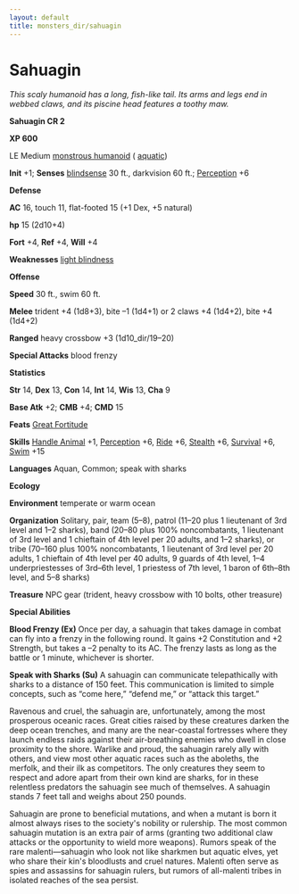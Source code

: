 ```yaml
---
layout: default
title: monsters_dir/sahuagin
---
```

# Sahuagin

_This scaly humanoid has a long, fish-like tail. Its arms and legs end in webbed claws, and its piscine head features a toothy maw._

**Sahuagin CR 2**

**XP 600**

LE Medium [monstrous humanoid](creatureTypes#_monstrous-humanoid) ( [aquatic](creatureTypes#_aquatic-subtype))

**Init** +1; **Senses** [blindsense](universalMonsterRules#_blindsense) 30 ft., darkvision 60 ft.; [Perception](../skills_dir/perception#_perception) +6

**Defense**

**AC** 16, touch 11, flat-footed 15 (+1 Dex, +5 natural)

**hp** 15 (2d10+4)

**Fort** +4, **Ref** +4, **Will** +4

**Weaknesses** [light blindness](universalMonsterRules#_light-blindness)

**Offense**

**Speed** 30 ft., swim 60 ft.

**Melee** trident +4 (1d8+3), bite –1 (1d4+1) or 2 claws +4 (1d4+2), bite +4 (1d4+2)

**Ranged** heavy crossbow +3 (1d10_dir/19–20)

**Special Attacks** blood frenzy

**Statistics**

**Str** 14, **Dex** 13, **Con** 14, **Int** 14, **Wis** 13, **Cha** 9

**Base Atk** +2; **CMB** +4; **CMD** 15

**Feats** [Great Fortitude](../feats#_great-fortitude)

**Skills** [Handle Animal](../skills_dir/handleAnimal#_handle-animal) +1, [Perception](../skills_dir/perception#_perception) +6, [Ride](../skills_dir/ride#_ride) +6, [Stealth](../skills_dir/stealth#_stealth) +6, [Survival](../skills_dir/survival#_survival) +6, [Swim](../skills_dir/swim#_swim) +15

**Languages** Aquan, Common; speak with sharks

**Ecology**

**Environment** temperate or warm ocean

**Organization** Solitary, pair, team (5–8), patrol (11–20 plus 1 lieutenant of 3rd level and 1–2 sharks), band (20–80 plus 100% noncombatants, 1 lieutenant of 3rd level and 1 chieftain of 4th level per 20 adults, and 1–2 sharks), or tribe (70–160 plus 100% noncombatants, 1 lieutenant of 3rd level per 20 adults, 1 chieftain of 4th level per 40 adults, 9 guards of 4th level, 1–4 underpriestesses of 3rd–6th level, 1 priestess of 7th level, 1 baron of 6th–8th level, and 5–8 sharks)

**Treasure** NPC gear (trident, heavy crossbow with 10 bolts, other treasure)

**Special Abilities**

**Blood Frenzy (Ex)** Once per day, a sahuagin that takes damage in combat can fly into a frenzy in the following round. It gains +2 Constitution and +2 Strength, but takes a –2 penalty to its AC. The frenzy lasts as long as the battle or 1 minute, whichever is shorter.

**Speak with Sharks (Su)** A sahuagin can communicate telepathically with sharks to a distance of 150 feet. This communication is limited to simple concepts, such as “come here,” “defend me,” or “attack this target.”

Ravenous and cruel, the sahuagin are, unfortunately, among the most prosperous oceanic races. Great cities raised by these creatures darken the deep ocean trenches, and many are the near-coastal fortresses where they launch endless raids against their air-breathing enemies who dwell in close proximity to the shore. Warlike and proud, the sahuagin rarely ally with others, and view most other aquatic races such as the aboleths, the merfolk, and their ilk as competitors. The only creatures they seem to respect and adore apart from their own kind are sharks, for in these relentless predators the sahuagin see much of themselves. A sahuagin stands 7 feet tall and weighs about 250 pounds.

Sahuagin are prone to beneficial mutations, and when a mutant is born it almost always rises to the society's nobility or rulership. The most common sahuagin mutation is an extra pair of arms (granting two additional claw attacks or the opportunity to wield more weapons). Rumors speak of the rare malenti—sahuagin who look not like sharkmen but aquatic elves, yet who share their kin's bloodlusts and cruel natures. Malenti often serve as spies and assassins for sahuagin rulers, but rumors of all-malenti tribes in isolated reaches of the sea persist.


